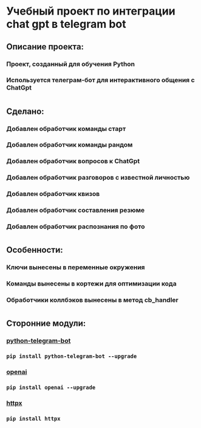 # Учебный проект по интеграции chat gpt в telegram bot

## Описание проекта:
### Проект, созданный для обучения Python
### Используется телеграм-бот для интерактивного общения с ChatGpt
#
## Сделано:
### Добавлен обработчик команды старт
### Добавлен обработчик команды рандом
### Добавлен обработчик вопросов к ChatGpt
### Добавлен обработчик разговоров с известной личностью
### Добавлен обработчик квизов
### Добавлен обработчик составления резюме
### Добавлен обработчик распознания по фото
#
## Особенности:
### Ключи вынесены в переменные окружения
### Команды вынесены в кортежи для оптимизации кода
### Обработчики коллбэков вынесены в метод cb_handler
#
## Сторонние модули:
### [python-telegram-bot](https://docs.python-telegram-bot.org/en/stable/index.html)
### `pip install python-telegram-bot --upgrade`
### [openai](https://github.com/openai/openai-python)
### `pip install openai --upgrade`
### [httpx](https://www.python-httpx.org/)
### `pip install httpx`
